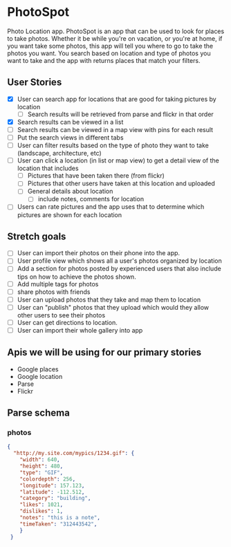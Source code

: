 # PhotoSpot

Photo Location app.  PhotoSpot is an app that can be used to look for places to take photos.  Whether it be while you're on vacation, or you're at home, if you want take some photos, this app will tell you where to go to take the photos you want.  You search based on location and type of photos you want to take and the app with returns places that match your filters.


## User Stories
* [X] User can search app for locations that are good for taking pictures by location
  * [ ] Search results will be retrieved from parse and flickr in that order
* [X] Search results can be viewed in a list
* [ ] Search results can be viewed in a map view with pins for each result
* [ ] Put the search views in different tabs
* [ ] User can filter results based on the type of photo they want to take (landscape, architecture, etc)
* [ ] User can click a location (in list or map view) to get a detail view of the location that includes
  * [ ] Pictures that have been taken there (from flickr)
  * [ ] Pictures that other users have taken at this location and uploaded
  * [ ] General details about location 
     * [ ] include notes, comments for location
* [ ] Users can rate pictures and the app uses that to determine which pictures are shown for each location

## Stretch goals
* [ ] User can import their photos on their phone into the app.
* [ ] User profile view which shows all a user's photos organized by location
* [ ] Add a section for photos posted by experienced users that also include tips on how to achieve the photos shown.
* [ ] Add multiple tags for photos
* [ ] share photos with friends
* [ ] User can upload photos that they take and map them to location
* [ ] User can "publish" photos that they upload which would they allow other users to see their photos
* [ ] User can get directions to location.
* [ ] User can import their whole gallery into app

## Apis we will be using for our primary stories
* Google places
* Google location
* Parse
* Flickr

## Parse schema
### photos
```json
{
  "http://my.site.com/mypics/1234.gif": {
    "width": 640,
    "height": 480,
    "type": "GIF",
    "colordepth": 256,
    "longitude": 157.123,
    "latitude": -112.512,
    "category": "building",
    "likes": 1021,
    "dislikes": 1,
    "notes": "this is a note",
    "timeTaken": "312443542", 
    }
 }
```

